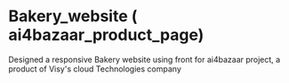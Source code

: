 # Bakery_website ( ai4bazaar_product_page)
Designed a responsive Bakery website using front for ai4bazaar project, a product of Visy's cloud Technologies company
